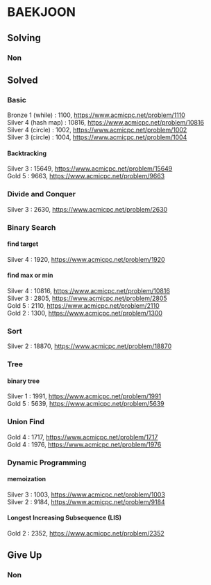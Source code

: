 # BAEKJOON

## Solving
### Non

## Solved
### Basic
Bronze 1 (while) : 1100, https://www.acmicpc.net/problem/1110  
Silver 4 (hash map) : 10816, https://www.acmicpc.net/problem/10816  
Silver 4 (circle) : 1002, https://www.acmicpc.net/problem/1002  
Silver 3 (circle) : 1004, https://www.acmicpc.net/problem/1004

#### Backtracking
Silver 3 : 15649, https://www.acmicpc.net/problem/15649  
Gold 5 : 9663, https://www.acmicpc.net/problem/9663

### Divide and Conquer
Silver 3 : 2630, https://www.acmicpc.net/problem/2630

### Binary Search
#### find target
Silver 4 : 1920, https://www.acmicpc.net/problem/1920

#### find max or min
Silver 4 : 10816, https://www.acmicpc.net/problem/10816  
Silver 3 : 2805, https://www.acmicpc.net/problem/2805  
Gold 5 : 2110, https://www.acmicpc.net/problem/2110  
Gold 2 : 1300, https://www.acmicpc.net/problem/1300

### Sort
Silver 2 : 18870, https://www.acmicpc.net/problem/18870

### Tree
#### binary tree
Silver 1 : 1991, https://www.acmicpc.net/problem/1991  
Gold 5 : 5639, https://www.acmicpc.net/problem/5639

### Union Find
Gold 4 : 1717, https://www.acmicpc.net/problem/1717  
Gold 4 : 1976, https://www.acmicpc.net/problem/1976

### Dynamic Programming
#### memoization
Silver 3 : 1003, https://www.acmicpc.net/problem/1003  
Silver 2 : 9184, https://www.acmicpc.net/problem/9184

#### Longest Increasing Subsequence (LIS)
Gold 2 : 2352, https://www.acmicpc.net/problem/2352

## Give Up
### Non